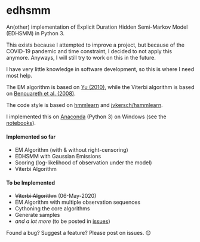 # edhsmm
An(other) implementation of Explicit Duration Hidden Semi-Markov Model (EDHSMM) in Python 3.

This exists because I attempted to improve a project, but because of the COVID-19 pandemic and time constraint, I decided to not apply this anymore. Anyways, I will still try to work on this in the future.

I have very little knowledge in software development, so this is where I need most help.

The EM algorithm is based on [Yu (2010)](https://www.sciencedirect.com/science/article/pii/S0004370209001416), while the Viterbi algorithm is based on [Benouareth et al. (2008)](https://link.springer.com/article/10.1155/2008/247354).

The code style is based on [hmmlearn](https://github.com/hmmlearn/hmmlearn) and [jvkersch/hsmmlearn](https://github.com/jvkersch/hsmmlearn).

I implemented this on [Anaconda](https://www.anaconda.com/products/individual) (Python 3) on Windows (see the [notebooks](https://github.com/poypoyan/edhsmm/tree/master/notebooks)).

#### Implemented so far
- EM Algorithm (with & without right-censoring) 
- EDHSMM with Gaussian Emissions
- Scoring (log-likelihood of observation under the model)
- Viterbi Algorithm

#### To be Implemented
- ~~Viterbi Algorithm~~ (06-May-2020)
- EM Algorithm with multiple observation sequences
- Cythoning the core algorithms
- Generate samples
- *and a lot more* (to be posted in [issues](https://github.com/poypoyan/edhmm/issues))

 Found a bug? Suggest a feature? Please post on issues. 😊
